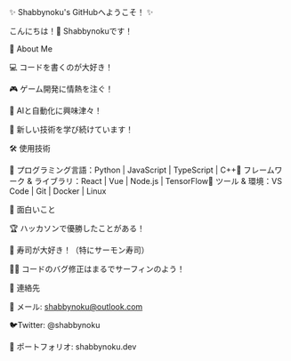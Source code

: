✨ Shabbynoku's GitHubへようこそ！ ✨

こんにちは！👋 Shabbynokuです！

🚀 About Me

💻 コードを書くのが大好き！

🎮 ゲーム開発に情熱を注ぐ！

🤖 AIと自動化に興味津々！

🌱 新しい技術を学び続けています！

🛠️ 使用技術

🔹 プログラミング言語：Python | JavaScript | TypeScript | C++🔹 フレームワーク & ライブラリ：React | Vue | Node.js | TensorFlow🔹 ツール & 環境：VS Code | Git | Docker | Linux

🌟 面白いこと

🏆 ハッカソンで優勝したことがある！

🍣 寿司が大好き！（特にサーモン寿司）

🏄‍♂️ コードのバグ修正はまるでサーフィンのよう！

🔗 連絡先

📧 メール: shabbynoku@outlook.com

🐦Twitter: @shabbynoku

📜 ポートフォリオ: shabbynoku.dev
